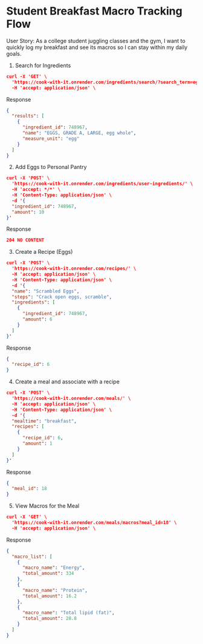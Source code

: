 # Student Breakfast Macro Tracking Flow
User Story: As a college student juggling classes and the gym, I want to quickly log my breakfast and see its macros so I can stay within my daily goals.

1. Search for Ingredients
``` json
curl -X 'GET' \
  'https://cook-with-it.onrender.com/ingredients/search/?search_term=eggs' \
  -H 'accept: application/json' \
  ```
Response
``` json
{
  "results": [
    {
      "ingredient_id": 748967,
      "name": "EGGS, GRADE A, LARGE, egg whole",
      "measure_unit": "egg"
    }
  ]
}
```

2. Add Eggs to Personal Pantry
``` json
curl -X 'POST' \
  'https://cook-with-it.onrender.com/ingredients/user-ingredients/' \
  -H 'accept: */*' \
  -H 'Content-Type: application/json' \
  -d '{
  "ingredient_id": 748967,
  "amount": 10
}'
  ```
Response
``` json
204 NO CONTENT
```

3. Create a Recipe (Eggs)
``` json
curl -X 'POST' \
  'https://cook-with-it.onrender.com/recipes/' \
  -H 'accept: application/json' \
  -H 'Content-Type: application/json' \
  -d '{
  "name": "Scrambled Eggs",
  "steps": "Crack open eggs, scramble",
  "ingredients": [
    {
      "ingredient_id": 748967,
      "amount": 6
    }
  ]
}'
  ```
Response
``` json
{
  "recipe_id": 6
}
```

4. Create a meal and associate with a recipe
``` json
curl -X 'POST' \
  'https://cook-with-it.onrender.com/meals/' \
  -H 'accept: application/json' \
  -H 'Content-Type: application/json' \
  -d '{
  "mealtime": "breakfast",
  "recipes": [
    {
      "recipe_id": 6,
      "amount": 1
    }
  ]
}'
  ```
Response
``` json
{
  "meal_id": 18
}
```

5. View Macros for the Meal
``` json
curl -X 'GET' \
  'https://cook-with-it.onrender.com/meals/macros?meal_id=18' \
  -H 'accept: application/json' \
  ```
Response
``` json
{
  "macro_list": [
    {
      "macro_name": "Energy",
      "total_amount": 334
    },
    {
      "macro_name": "Protein",
      "total_amount": 16.2
    },
    {
      "macro_name": "Total lipid (fat)",
      "total_amount": 28.8
    }
  ]
}
```

